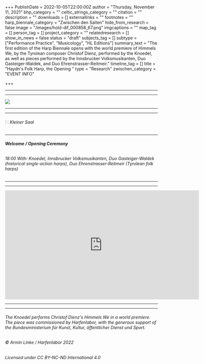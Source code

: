 +++
PublishDate = 2022-10-05T22:00:00Z
author = "Thursday, November 11, 2021"
bhp_category = ""
celtic_strings_category = ""
citation = ""
description = ""
downloads = []
externallinks = ""
footnotes = ""
harp_biennale_category = "Zwischen den Saiten"
hide_from_research = false
image = "/images/hold-dif_000858_67.png"
imgcaptions = ""
map_tag = []
person_tag = []
project_category = ""
relatedresearch = []
show_in_news = false
status = "draft"
subjects_tag = []
subtype = ["Performance Practice", "Musicology", "HL Editions"]
summary_text = "The first edition of the Harp Biennale opens with the world premiere of Himmels We, by the Tyrolean composer Christof Dienz, performed by the Knoedel, as well as pieces performed by the Innsbrucker Volksmusikanten, Duo Gasteiger-Waldek, and Duo Ehrenstrasser-Reitmeir."
timeline_tag = []
title = "Haydn's Folk Harp, the Opening "
type = "Research"
zwischen_category = "EVENT INFO"

+++
***

***

![](/images/hold-dif_000858_67.png)

***

***

###### ⁙ Kleiner Saal

***

###### **Welcome / Opening Ceremony**

###### 18:00 With: Knoedel, Innsbrucker Volksmusikanten, Duo Gasteiger-Waldek (historical single-action harps), Duo Ehrenstrasser-Reitmeir (Tyrolean folk harps)

***

***

<div class="embed-responsive embed-responsive-16by9">
<iframe src="https://player.vimeo.com/video/763467153?" width="640" height="360" frameborder="0" allow="autoplay; fullscreen; picture-in-picture" allowfullscreen></iframe>
</div><div class="chapters"></div>

***

***

###### The Knoedel performs Christof Dienz's _Himmels We_ in a world premiere. The piece was commissioned by Harfenlabor, with the generous support of the Bundesministerium für Kunst, Kultur, öffentlicher Dienst und Sport.

###### © Armin Linke / Harfenlabor 2022

###### Licensed under CC BY-NC-ND International 4.0

###### 

###### 

###### 